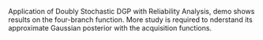 Application of Doubly Stochastic DGP with Reliability Analysis, demo shows results on the four-branch function. More study is required to nderstand its approximate Gaussian posterior with the acquisition functions.
